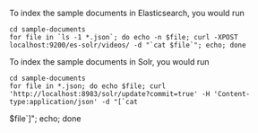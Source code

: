 To index the sample documents in Elasticsearch, you would run

    cd sample-documents
    for file in `ls -1 *.json`; do echo -n $file; curl -XPOST localhost:9200/es-solr/videos/ -d "`cat $file`"; echo; done

To index the sample documents in Solr, you would run

    cd sample-documents
    for file in *.json; do echo $file; curl 'http://localhost:8983/solr/update?commit=true' -H 'Content-type:application/json' -d "[`cat 
$file`]"; echo; done
